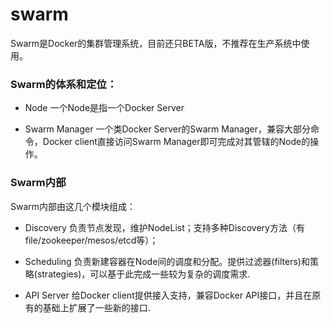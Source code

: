 # swarm


Swarm是Docker的集群管理系统，目前还只BETA版，不推荐在生产系统中使用。


### Swarm的体系和定位：

* Node
一个Node是指一个Docker Server

* Swarm Manager
一个类Docker Server的Swarm Manager，兼容大部分命令，Docker client直接访问Swarm Manager即可完成对其管辖的Node的操作。


### Swarm内部 
Swarm内部由这几个模块组成：

* Discovery
负责节点发现，维护NodeList；支持多种Discovery方法（有file/zookeeper/mesos/etcd等）；

* Scheduling
负责新建容器在Node间的调度和分配。提供过滤器(filters)和策略(strategies)，可以基于此完成一些较为复杂的调度需求.

* API Server
给Docker client提供接入支持，兼容Docker API接口，并且在原有的基础上扩展了一些新的接口.



